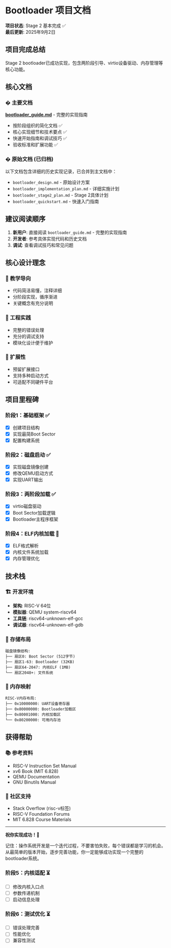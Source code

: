 # Bootloader 项目文档

**项目状态**: Stage 2 基本完成 ✅  
**最后更新**: 2025年9月2日

## 项目完成总结

Stage 2 bootloader已成功实现，包含两阶段引导、virtio设备驱动、内存管理等核心功能。

## 核心文档

### � 主要文档
**[bootloader_guide.md](bootloader_guide.md)** - 完整的实现指南
- 按阶段组织的简化文档 ✅
- 核心实现细节和技术要点 ✅
- 快速开始指南和调试技巧 ✅
- 验收标准和扩展功能 ✅

### � 原始文档 (已归档)
以下文档包含详细的历史实现记录，已合并到主文档中：

- `bootloader_design.md` - 原始设计方案
- `bootloader_implementation_plan.md` - 详细实施计划  
- `bootloader_stage2_plan.md` - Stage 2具体计划
- `bootloader_quickstart.md` - 快速入门指南

## 建议阅读顺序

1. **新用户**: 直接阅读 `bootloader_guide.md` - 完整的实现指南
2. **开发者**: 参考具体实现代码和历史文档
3. **调试**: 查看调试技巧和常见问题

## 核心设计理念

### 🎯 教学导向
- 代码简洁易懂，注释详细
- 分阶段实现，循序渐进
- 关键概念有充分说明

### 🔧 工程实践
- 完整的错误处理
- 充分的调试支持
- 模块化设计便于维护

### 🌟 扩展性
- 预留扩展接口
- 支持多种启动方式
- 可适配不同硬件平台

## 项目里程碑

### 阶段1：基础框架 ✅
- [x] 创建项目结构
- [x] 实现最简Boot Sector
- [x] 配置构建系统

### 阶段2：磁盘启动 ✅
- [x] 实现磁盘镜像创建
- [x] 修改QEMU启动方式
- [x] 实现UART输出

### 阶段3：两阶段加载 ✅
- [x] virtio磁盘驱动
- [x] Boot Sector加载逻辑
- [x] Bootloader主程序框架

### 阶段4：ELF内核加载 🔄
- [x] ELF格式解析
- [x] 内核文件系统加载
- [x] 内存管理优化

## 技术栈

### 🏗️ 开发环境
- **架构**: RISC-V 64位
- **模拟器**: QEMU system-riscv64
- **工具链**: riscv64-unknown-elf-gcc
- **调试器**: riscv64-unknown-elf-gdb

### 💾 存储布局
```
磁盘镜像结构:
├── 扇区0: Boot Sector (512字节)
├── 扇区1-63: Bootloader (32KB)  
├── 扇区64-2047: 内核ELF (1MB)
└── 扇区2048+: 文件系统
```

### 🧠 内存映射
```
RISC-V内存布局:
├── 0x10000000: UART设备寄存器
├── 0x80000000: Bootloader加载区
├── 0x80001000: 内核加载区
└── 0x80200000: 可用内存池
```

## 获得帮助

### 📚 参考资料
- RISC-V Instruction Set Manual
- xv6 Book (MIT 6.828)
- QEMU Documentation
- GNU Binutils Manual

### 🤝 社区支持
- Stack Overflow (risc-v标签)
- RISC-V Foundation Forums
- MIT 6.828 Course Materials

---

**祝你实现成功！**🎉

记住：操作系统开发是一个迭代过程，不要害怕失败，每个错误都是学习的机会。从最简单的版本开始，逐步完善功能，你一定能够成功实现一个完整的bootloader系统。

### 阶段5：内核适配 ⏳
- [ ] 修改内核入口点
- [ ] 参数传递机制
- [ ] 启动信息处理

### 阶段6：测试优化 ⏳
- [ ] 错误处理完善
- [ ] 性能优化
- [ ] 兼容性测试
